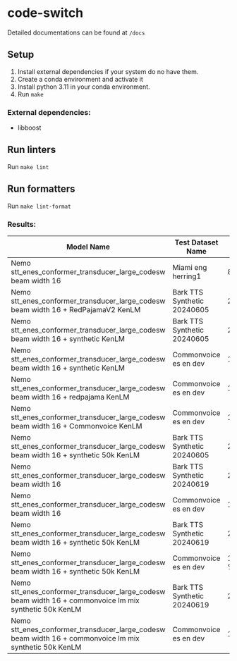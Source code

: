 # code-switch
Detailed documentations can be found at `/docs`



## Setup
1. Install external dependencies if your system do no have them.
2. Create a conda environment and activate it
3. Install python 3.11 in your conda environment.
4. Run `make`

### External dependencies:
  - libboost

## Run linters
Run `make lint`

## Run formatters
Run `make lint-format`

### Results:

| Model Name | Test Dataset Name | WER | CER |
|------------|--------------|-----|----|
| Nemo stt_enes_conformer_transducer_large_codesw beam width 16 | Miami eng herring1 | 87.77% |
| Nemo stt_enes_conformer_transducer_large_codesw beam width 16 + RedPajamaV2 KenLM | Bark TTS Synthetic 20240605 | 29.37% | 16.71% |
| Nemo stt_enes_conformer_transducer_large_codesw beam width 16 + synthetic KenLM | Bark TTS Synthetic 20240605 | 24.02% | 14.04% |
| Nemo stt_enes_conformer_transducer_large_codesw beam width 16 + synthetic KenLM | Commonvoice es en dev | 15.65% | 8.92% |
| Nemo stt_enes_conformer_transducer_large_codesw beam width 16 + redpajama KenLM| Commonvoice es en dev | 13.62% | 7.65% |
| Nemo stt_enes_conformer_transducer_large_codesw beam width 16 + Commonvoice KenLM| Commonvoice es en dev | 13.62% | 7.65% |
| Nemo stt_enes_conformer_transducer_large_codesw beam width 16 + synthetic 50k KenLM | Bark TTS Synthetic 20240605 | 25.34% | 14.76% |
| Nemo stt_enes_conformer_transducer_large_codesw beam width 16 | Bark TTS Synthetic 20240619 | 29.78% | 13.88% |
| Nemo stt_enes_conformer_transducer_large_codesw beam width 16 | Commonvoice es en dev | 12.38% | 4.85% |
| Nemo stt_enes_conformer_transducer_large_codesw beam width 16 + synthetic 50k KenLM| Bark TTS Synthetic 20240619 | 26.63% | 17.09% |
| Nemo stt_enes_conformer_transducer_large_codesw beam width 16 + synthetic 50k KenLM| Commonvoice es en dev | 15.67 % | 8.82% |
| Nemo stt_enes_conformer_transducer_large_codesw beam width 16 + commonvoice lm mix synthetic 50k KenLM| Bark TTS Synthetic 20240619 | 27.70% | 18.06% |
| Nemo stt_enes_conformer_transducer_large_codesw beam width 16 + commonvoice lm mix synthetic 50k KenLM| Commonvoice es en dev | 14.28% | 8.05% |